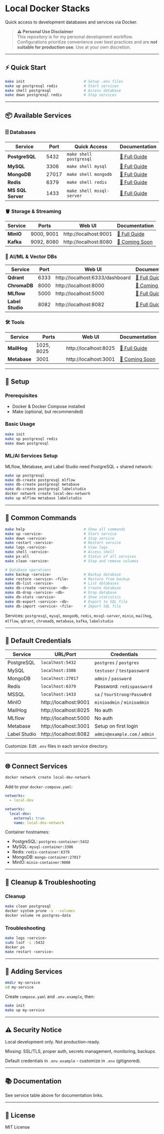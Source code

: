 # Local Docker Stacks

Quick access to development databases and services via Docker.

> **⚠️ Personal Use Disclaimer**  
> This repository is for my personal development workflow. Configurations prioritize convenience over best practices and are **not suitable for production use**. Use at your own discretion.

---

## ⚡ Quick Start

```bash
make init                           # Setup .env files
make up postgresql redis            # Start services
make shell postgresql               # Access database
make down postgresql redis          # Stop services
```

---

## 📦 Available Services

### 🗄️ Databases

| Service           | Port  | Quick Access              | Documentation                       |
| ----------------- | ----- | ------------------------- | ----------------------------------- |
| **PostgreSQL**    | 5432  | `make shell postgresql`   | [📖 Full Guide](docs/POSTGRESQL.md) |
| **MySQL**         | 3306  | `make shell mysql`        | [📖 Full Guide](docs/MYSQL.md)      |
| **MongoDB**       | 27017 | `make shell mongodb`      | [📖 Full Guide](docs/MONGODB.md)    |
| **Redis**         | 6379  | `make shell redis`        | [📖 Full Guide](docs/REDIS.md)      |
| **MS SQL Server** | 1433  | `make shell mssql-server` | [📖 Full Guide](docs/MSSQL.md)      |

### 🪣 Storage & Streaming

| Service   | Ports      | Web UI                | Documentation                  |
| --------- | ---------- | --------------------- | ------------------------------ |
| **MinIO** | 9000, 9001 | http://localhost:9001 | [📖 Full Guide](docs/MINIO.md) |
| **Kafka** | 9092, 8080 | http://localhost:8080 | [📖 Coming Soon]()             |

### 🤖 AI/ML & Vector DBs

| Service          | Port | Web UI                          | Documentation                         |
| ---------------- | ---- | ------------------------------- | ------------------------------------- |
| **Qdrant**       | 6333 | http://localhost:6333/dashboard | [📖 Full Guide](docs/QDRANT.md)       |
| **ChromaDB**     | 8000 | http://localhost:8000           | [📖 Coming Soon]()                    |
| **MLflow**       | 5000 | http://localhost:5000           | [📖 Full Guide](docs/MLFLOW.md)       |
| **Label Studio** | 8082 | http://localhost:8082           | [📖 Full Guide](docs/LABEL_STUDIO.md) |

### 🛠️ Tools

| Service      | Ports      | Web UI                | Documentation                    |
| ------------ | ---------- | --------------------- | -------------------------------- |
| **MailHog**  | 1025, 8025 | http://localhost:8025 | [📖 Full Guide](docs/MAILHOG.md) |
| **Metabase** | 3001       | http://localhost:3001 | [📖 Coming Soon]()               |

---

## 🚀 Setup

### Prerequisites

- Docker & Docker Compose installed
- Make (optional, but recommended)

### Basic Usage

```bash
make init
make up postgresql redis
make down postgresql
```

### ML/AI Services Setup

MLflow, Metabase, and Label Studio need PostgreSQL + shared network:

```bash
make up postgresql
make db-create postgresql mlflow
make db-create postgresql metabase
make db-create postgresql labelstudio
docker network create local-dev-network
make up mlflow metabase labelstudio
```

---

## 📖 Common Commands

```bash
make help                           # Show all commands
make up <service>                   # Start service
make down <service>                 # Stop service
make restart <service>              # Restart service
make logs <service>                 # View logs
make shell <service>                # Access shell
make ps-all                         # Status of all services
make clean <service>                # Stop and remove volumes

# Database operations
make backup <service>               # Backup database
make restore <service> <file>       # Restore from backup
make db-list <service>              # List databases
make db-create <service> <db>       # Create database
make db-drop <service> <db>         # Drop database
make db-stats <service>             # Show statistics
make db-export <service> <db>       # Export to SQL file
make db-import <service> <file>     # Import SQL file
```

Services: `postgresql`, `mysql`, `mongodb`, `redis`, `mssql-server`, `minio`, `mailhog`, `mlflow`, `qdrant`, `chromadb`, `metabase`, `kafka`, `labelstudio`

---

## 🔑 Default Credentials

| Service      | URL/Port              | Credentials                   |
| ------------ | --------------------- | ----------------------------- |
| PostgreSQL   | `localhost:5432`      | `postgres` / `postgres`       |
| MySQL        | `localhost:3306`      | `testuser` / `testpassword`   |
| MongoDB      | `localhost:27017`     | `admin` / `password`          |
| Redis        | `localhost:6379`      | Password: `redispassword`     |
| MSSQL        | `localhost:1433`      | `sa` / `YourStrong!Passw0rd`  |
| MinIO        | http://localhost:9001 | `minioadmin` / `minioadmin`   |
| MailHog      | http://localhost:8025 | No auth                       |
| MLflow       | http://localhost:5000 | No auth                       |
| Metabase     | http://localhost:3001 | Setup on first login          |
| Label Studio | http://localhost:8082 | `admin@example.com` / `admin` |

Customize: Edit `.env` files in each service directory.

---

## 🌐 Connect Services

```bash
docker network create local-dev-network
```

Add to your `docker-compose.yaml`:

```yaml
networks:
  - local-dev

networks:
  local-dev:
    external: true
    name: local-dev-network
```

Container hostnames:

- PostgreSQL: `postgres-container:5432`
- MySQL: `mysql-container:3306`
- Redis: `redis-container:6379`
- MongoDB: `mongo-container:27017`
- MinIO: `minio-container:9000`

---

## 🧹 Cleanup & Troubleshooting

### Cleanup

```bash
make clean postgresql
docker system prune -a --volumes
docker volume rm postgres-data
```

### Troubleshooting

```bash
make logs <service>
sudo lsof -i :5432
docker ps
make restart <service>
```

---

## 📝 Adding Services

```bash
mkdir my-service
cd my-service
```

Create `compose.yaml` and `.env.example`, then:

```bash
make init
make up my-service
```

---

## ⚠️ Security Notice

Local development only. Not production-ready.

Missing: SSL/TLS, proper auth, secrets management, monitoring, backups.

Default credentials in `.env.example` - customize in `.env` (gitignored).

---

## 📚 Documentation

See service table above for documentation links.

---

## 📄 License

MIT License
